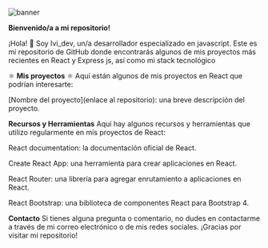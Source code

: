 ![banner](https://i.ibb.co/hyNs6kf/Slide-16-9-1.jpg)

**Bienvenido/a a mi repositorio!**

¡Hola! 👋 Soy Ivi_dev, un/a desarrollador especializado en javascript. Este es mi repositorio de GitHub donde encontrarás algunos de mis proyectos más recientes en React y Express js, así como mi stack tecnológico

⚛ **Mis proyectos** ⚛
Aquí están algunos de mis proyectos en React que podrían interesarte:

[Nombre del proyecto](enlace al repositorio): una breve descripción del proyecto.

**Recursos y Herramientas**
Aquí hay algunos recursos y herramientas que utilizo regularmente en mis proyectos de React:

React documentation: la documentación oficial de React.

Create React App: una herramienta para crear aplicaciones en React.

React Router: una librería para agregar enrutamiento a aplicaciones en React.

React Bootstrap: una biblioteca de componentes React para Bootstrap 4.

**Contacto**
Si tienes alguna pregunta o comentario, no dudes en contactarme a través de mi correo electrónico o de mis redes sociales. ¡Gracias por visitar mi repositorio!

